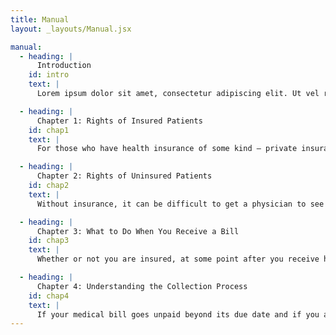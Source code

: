 ```yaml
---
title: Manual
layout: _layouts/Manual.jsx

manual:
  - heading: |
      Introduction
    id: intro
    text: |
      Lorem ipsum dolor sit amet, consectetur adipiscing elit. Ut vel rhoncus nunc, et viverra urna. Integer finibus porttitor nulla, quis ultricies elit finibus tincidunt. Vestibulum ut turpis nisl. Aliquam at nibh quis magna luctus tincidunt condimentum non urna. Praesent eget luctus mauris, quis tristique magna. Cras eu accumsan mauris. Vestibulum et feugiat velit. Ut semper condimentum lorem, id ultrices nisl pulvinar sit amet. Sed elementum mattis pretium. Suspendisse nec sapien nec nunc aliquam tincidunt ut eget turpis. Interdum et malesuada fames ac ante ipsum primis in faucibus. Donec cursus, justo vitae vestibulum sagittis, eros ipsum consequat ipsum, tempor pretium metus sem non arcu. Lorem ipsum dolor sit amet, consectetur adipiscing elit. Phasellus pharetra finibus dui et euismod. Curabitur mollis nisl eu blandit porttitor. Aenean porta condimentum euismod. Maecenas vehicula leo id tortor imperdiet, at eleifend augue volutpat. Quisque tincidunt feugiat convallis. Cras facilisis enim at tortor pharetra lacinia. Aliquam aliquet nunc a urna commodo, vitae pretium est ullamcorper. Phasellus vulputate felis ut sapien pharetra, sed pharetra ex posuere. Nunc semper lorem at nisl scelerisque bibendum. Praesent id mauris ut dui efficitur tristique. Etiam luctus lectus nec bibendum luctus.

  - heading: |
      Chapter 1: Rights of Insured Patients
    id: chap1
    text: |
      For those who have health insurance of some kind – private insurance through your job or an individual policy bought on an insurance exchange, or through some public program like NJ FamilyCare, Medicaid or Medicare, this is for you.  Any kind of insurance is better than none, but policies differ not just in the monthly premiums you pay but also in: what benefits they provide and the scope of coverage, including the size of deductibles and co-pays; on pre-approval requirements; which providers are in or out of network; and what drugs are covered.

  - heading: |
      Chapter 2: Rights of Uninsured Patients
    id: chap2
    text: |
      Without insurance, it can be difficult to get a physician to see or treat you, unless you seek services at the emergency room of an acute care hospital, where they are obligated by law to provide care. If you do not have health insurance, there are options available to you in New Jersey, where you may be able to receive affordable or even free health care as a “self-pay” patient.  Below, we will discuss options available to you.

  - heading: |
      Chapter 3: What to Do When You Receive a Bill
    id: chap3
    text: |
      Whether or not you are insured, at some point after you receive health care services that are not fully covered by insurance or by Charity Care, you will receive a bill from the provider or providers involved in your treatment. Read below to learn how to read that bill, how to figure out if it is correct – both with regard to what it is charging you for and how much -- and, once you know how much you really owe, how to work out a payment plan with the provider so that you can pay the bill.  We will also suggest how to proceed if you cannot agree with the provider on the amount you owe, or if you disagree with a decision by your insurance company to deny coverage or erroneously treat the bill as out-of-network.  

  - heading: |
      Chapter 4: Understanding the Collection Process
    id: chap4
    text: |
      If your medical bill goes unpaid beyond its due date and if you are unable to negotiate a reasonable payment plan or you are challenging the accuracy of a medical bill, contesting the denial of benefits or the level of benefits paid by your insurance company, or simply can’t afford to pay the bill, the provider might send the bill to a collection agent, or sell your debt to a debt collection company which will try to get you to pay and sue you if you are not able to do so. Here is what you should know going forward.
---
```

